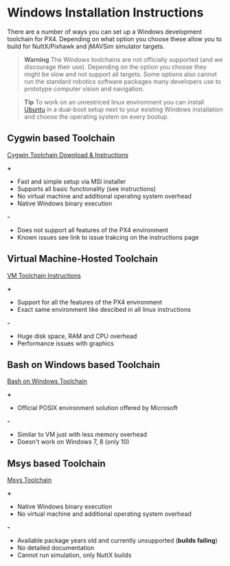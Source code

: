 # Windows Installation Instructions

There are a number of ways you can set up a Windows development toolchain for PX4. Depending on what option you choose these allow you to build for NuttX/Pixhawk and jMAVSim simulator targets.

> **Warning** The Windows toolchains are not officially supported (and we discourage their use). Depending on the option you choose they might be slow and not support all targets. Some options also cannot run the standard robotics software packages many developers use to prototype computer vision and navigation.

<span></span>
> **Tip** To work on an unrestriced linux environment you can install [Ubuntu](http://ubuntu.com) in a dual-boot setup next to your existing Windows installation and choose the operating system on every bootup.

## Cygwin based Toolchain

[Cygwin Toolchain Download & Instructions](../setup/dev_env_windows_msys.md)

**\+**
+ Fast and simple setup via MSI installer
+ Supports all basic functionality (see instructions)
+ No virtual machine and additional operating system overhead
+ Native Windows binary execution

**\-**
- Does not support all features of the PX4 environment
- Known issues see link to issue trakcing on the instructions page

## Virtual Machine-Hosted Toolchain

[VM Toolchain Instructions](../setup/dev_env_windows_vm.md)

**\+**
+ Support for all the features of the PX4 environment
+ Exact same environment like descibed in all linux instructions

**\-**
- Huge disk space, RAM and CPU overhead
- Performance issues with graphics

## Bash on Windows based Toolchain

[Bash on Windows Toolchain](../setup/dev_env_windows_bash_on_win.md)

**\+**
+ Official POSIX environment solution offered by Microsoft

**\-**
- Similar to VM just with less memory overhead
- Doesn't work on Windows 7, 8 (only 10)

## Msys based Toolchain

[Msys Toolchain](../setup/dev_env_windows_msys.md)

**\+**
+ Native Windows binary execution
+ No virtual machine and additional operating system overhead

**\-**
- Available package years old and currently unsupported (**builds failing**)
- No detailed documentation
- Cannot run simulation, only NuttX builds
